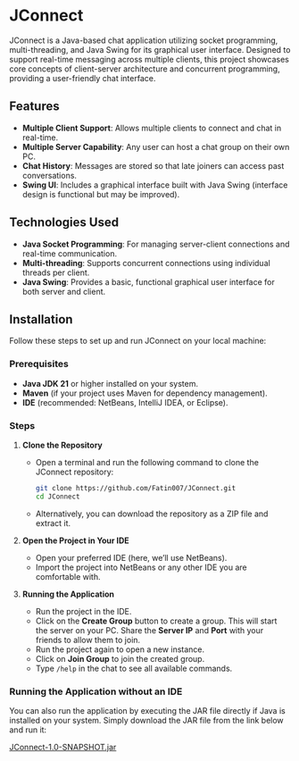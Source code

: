 # JConnect

JConnect is a Java-based chat application utilizing socket programming, multi-threading, and Java Swing for its graphical user interface. Designed to support real-time messaging across multiple clients, this project showcases core concepts of client-server architecture and concurrent programming, providing a user-friendly chat interface.

## Features
- **Multiple Client Support**: Allows multiple clients to connect and chat in real-time.
- **Multiple Server Capability**: Any user can host a chat group on their own PC.
- **Chat History**: Messages are stored so that late joiners can access past conversations.
- **Swing UI**: Includes a graphical interface built with Java Swing (interface design is functional but may be improved).

## Technologies Used
- **Java Socket Programming**: For managing server-client connections and real-time communication.
- **Multi-threading**: Supports concurrent connections using individual threads per client.
- **Java Swing**: Provides a basic, functional graphical user interface for both server and client.

## Installation

Follow these steps to set up and run JConnect on your local machine:

### Prerequisites
- **Java JDK 21** or higher installed on your system.
- **Maven** (if your project uses Maven for dependency management).
- **IDE** (recommended: NetBeans, IntelliJ IDEA, or Eclipse).

### Steps

1. **Clone the Repository**
   - Open a terminal and run the following command to clone the JConnect repository:
     ```bash
     git clone https://github.com/Fatin007/JConnect.git
     cd JConnect
     ```
   - Alternatively, you can download the repository as a ZIP file and extract it.

2. **Open the Project in Your IDE**
   - Open your preferred IDE (here, we’ll use NetBeans).
   - Import the project into NetBeans or any other IDE you are comfortable with.

3. **Running the Application**
   - Run the project in the IDE.
   - Click on the **Create Group** button to create a group. This will start the server on your PC. Share the **Server IP** and **Port** with your friends to allow them to join.
   - Run the project again to open a new instance.
   - Click on **Join Group** to join the created group.
   - Type `/help` in the chat to see all available commands.

### Running the Application without an IDE
You can also run the application by executing the JAR file directly if Java is installed on your system. Simply download the JAR file from the link below and run it:

[JConnect-1.0-SNAPSHOT.jar](https://github.com/Fatin007/JConnect/blob/main/target/JConnect-1.0-SNAPSHOT.jar)
